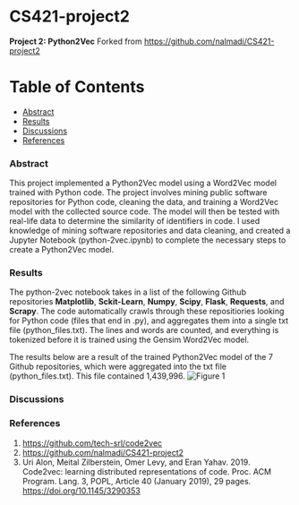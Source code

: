 # CS421-project2

**Project 2: Python2Vec**
Forked from https://github.com/nalmadi/CS421-project2

Table of Contents
=================
  * [Abstract](#abstract)
  * [Results](#results)
  * [Discussions](#discussions)
  * [References](#references)

### Abstract
This project implemented a Python2Vec model using a Word2Vec model trained with Python code. The project involves mining public software repositories for Python code, cleaning the data, and training a Word2Vec model with the collected source code. The model will then be tested with real-life data to determine the similarity of identifiers in code. I used knowledge of mining software repositories and data cleaning, and created a Jupyter Notebook (python-2vec.ipynb) to complete the necessary steps to create a Python2Vec model.

### Results
The python-2vec notebook takes in a list of the following Github repositories **Matplotlib**, **Sckit-Learn**, **Numpy**, **Scipy**, **Flask**, **Requests**, and **Scrapy**.
The code automatically crawls through these repositiories looking for Python code (files that end in .py), and aggregates them into a single txt file (python_files.txt). The lines and words are counted, and everything is tokenized before it is trained using the Gensim Word2Vec model.

The results below are a result of the trained Python2Vec model of the 7 Github repositories, which were aggregated into the txt file (python_files.txt).
This file contained 1,439,996. ![Figure 1](https://i.postimg.cc/dD57xq2J/Screenshot-2023-02-21-215328.jpg)


### Discussions



### References
1. https://github.com/tech-srl/code2vec
2. https://github.com/nalmadi/CS421-project2
3. Uri Alon, Meital Zilberstein, Omer Levy, and Eran Yahav. 2019. Code2vec: learning distributed representations of code. Proc. ACM Program. Lang. 3, POPL, Article 40 (January 2019), 29 pages. https://doi.org/10.1145/3290353